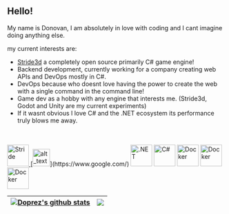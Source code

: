 ## Hello!

My name is Donovan, I am absolutely in love with coding and I cant imagine doing anything else.

my current interests are:
- [Stride3d](https://www.stride3d.net/) a completely open source primarily C# game engine!
- Backend development, currently working for a company creating web APIs and DevOps mostly in C#.
- DevOps because who doesnt love having the power to create the web with a single command in the command line!
- Game dev as a hobby with any engine that interests me. (Stride3d, Godot and Unity are my current experiments)
- If it wasnt obvious I love C# and the .NET ecosystem its performance truly blows me away.

<br />
<br />

<a href="default.asp">
<img height="50" alt="Stride" src="https://github.com/Doprez/Doprez/assets/73259914/d549613c-570a-480f-8b67-2d25f9a85a98">
</a>
[<img alt="alt_text" width="40px" src="https://github.com/Doprez/Doprez/assets/73259914/d549613c-570a-480f-8b67-2d25f9a85a98" />](https://www.google.com/)
<img height="50" alt=".NET" src="https://github.com/Doprez/Doprez/assets/73259914/82ed9f70-6bc8-4f46-8f31-0a6094210840" />
<img height="50" alt="C#" src="https://github.com/Doprez/Doprez/assets/73259914/7ad0f539-978f-4c66-bec6-48d62b52b3a7" />
<img height="50" alt="Docker" src="https://github.com/Doprez/Doprez/assets/73259914/971fc217-f456-45e8-b829-81404c2a0391" />
<img height="50" alt="Docker" src="https://github.com/Doprez/Doprez/assets/73259914/89c27b9e-ee86-47fc-a92a-29ee45359937" />
<img height="50" alt="Docker" src="https://github.com/Doprez/Doprez/assets/73259914/bb646635-d4d4-4b5f-83f7-54b455d6cd6e" />

<br />

| <a href="https://github.com/anuraghazra/github-readme-stats"><img align="center" src="https://github-readme-stats.vercel.app/api?username=Doprez&show_icons=true&count_private=true&theme=onedark&hide_border=true&hide=issues,contribs" alt="Doprez's github stats" /></a> | <img align="center" src="https://github-readme-stats.vercel.app/api/top-langs/?username=Doprez&layout=compact&theme=onedark&hide_border=true" /></a> |
| ------------- | ------------- |

<br />
